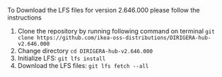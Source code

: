 To Download the LFS files for version 2.646.000 please follow the instructions

1. Clone the repository by running following command on terminal `git clone https://github.com/ikea-oss-distributions/DIRIGERA-hub-v2.646.000`
2. Change directory `cd DIRIGERA-hub-v2.646.000`
3. Initialize LFS: `git lfs install`
4. Download the LFS files: `git lfs fetch --all`
